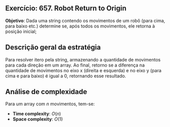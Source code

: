 ## Exercício: 657. Robot Return to Origin
**Objetivo**: Dada uma string contendo os movimentos de um robô (para cima, para baixo etc.) determine se, após todos os movimentos, ele retorna à posição inicial;

## Descrição geral da estratégia
Para resolver itero pela string, armazenando a quantidade de movimentos para cada direção em um array. Ao final, retorno se a diferença na quantidade de movimentos no eixo x (direita e esquerda) e no eixo y (para cima e para baixo) é igual a 0, retornando esse resultado.

## Análise de complexidade
Para um array com $n$ movimentos, tem-se:
- **Time complexity**: $O(n)$ 
- **Space complexity**: $O(1)$